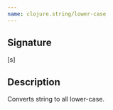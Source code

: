 ```yaml
---
name: clojure.string/lower-case
---
```


## Signature
[s]


## Description

Converts string to all lower-case.
